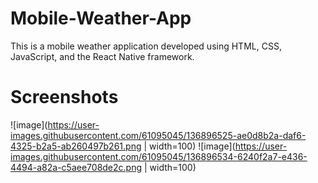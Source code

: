 # Mobile-Weather-App

This is a mobile weather application developed using HTML, CSS, JavaScript, and the React Native framework. 


# Screenshots

![image](https://user-images.githubusercontent.com/61095045/136896525-ae0d8b2a-daf6-4325-b2a5-ab260497b261.png | width=100)
![image](https://user-images.githubusercontent.com/61095045/136896534-6240f2a7-e436-4494-a82a-c5aee708de2c.png | width=100)
